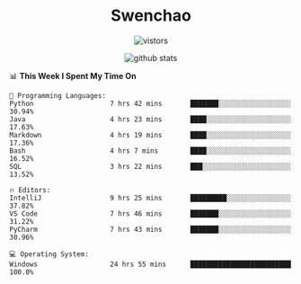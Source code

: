 <h1 align="center">Swenchao</h3>

<p align="center">
  <img src="https://visitor-badge.glitch.me/badge?page_id=Swenchao" alt="vistors" />
</p>

<p align="center">
  <img src="https://github-readme-stats.vercel.app/api?username=Swenchao&count_private=true&show_icons=true&theme=vue-dark&hide_title=true" alt="github stats" />
</p>

<!--START_SECTION:waka-->
📊 **This Week I Spent My Time On** 

```text
💬 Programming Languages: 
Python                   7 hrs 42 mins       ███████░░░░░░░░░░░░░░░░░░   30.94% 
Java                     4 hrs 23 mins       ████░░░░░░░░░░░░░░░░░░░░░   17.63% 
Markdown                 4 hrs 19 mins       ████░░░░░░░░░░░░░░░░░░░░░   17.36% 
Bash                     4 hrs 7 mins        ████░░░░░░░░░░░░░░░░░░░░░   16.52% 
SQL                      3 hrs 22 mins       ███░░░░░░░░░░░░░░░░░░░░░░   13.52%

🔥 Editors: 
IntelliJ                 9 hrs 25 mins       █████████░░░░░░░░░░░░░░░░   37.82% 
VS Code                  7 hrs 46 mins       ███████░░░░░░░░░░░░░░░░░░   31.22% 
PyCharm                  7 hrs 43 mins       ███████░░░░░░░░░░░░░░░░░░   30.96%

💻 Operating System: 
Windows                  24 hrs 55 mins      █████████████████████████   100.0%

```


<!--END_SECTION:waka-->
